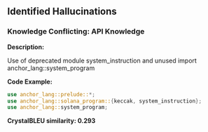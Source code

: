 ## Identified Hallucinations

### Knowledge Conflicting: API Knowledge
**Description:** 

Use of deprecated module system_instruction and unused import anchor_lang::system_program

**Code Example:**
```rust
use anchor_lang::prelude::*;
use anchor_lang::solana_program::{keccak, system_instruction};
use anchor_lang::system_program;
```

**CrystalBLEU similarity: 0.293** 
